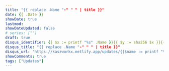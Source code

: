 ```yaml
---
title: "{{ replace .Name "-" " " | title }}"
date: {{ .Date }}
showDate: true
lastmod: 
showDateUpdated: false
# series: [""]
draft: true
disqus_identifier: {{ $x := printf "%s" .Name }}{{ $y := sha256 $x }}{{ crypto.FNV32a $y }}
disqus_title: "{{ replace .Name "-" " " | title }}"
disqus_url: 'https://kaszworkx.netlify.app/updates/{{$name := printf "%s" .Name}}{{ urlize $name | lower }}'
showComments: true
tags: ["Updates"]
---
```


